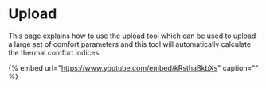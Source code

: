 # Upload

This page explains how to use the upload tool which can be used to upload a large set of comfort parameters and this tool will automatically calculate the thermal comfort indices.

{% embed url="https://www.youtube.com/embed/kRsthaBkbXs" caption="" %}

